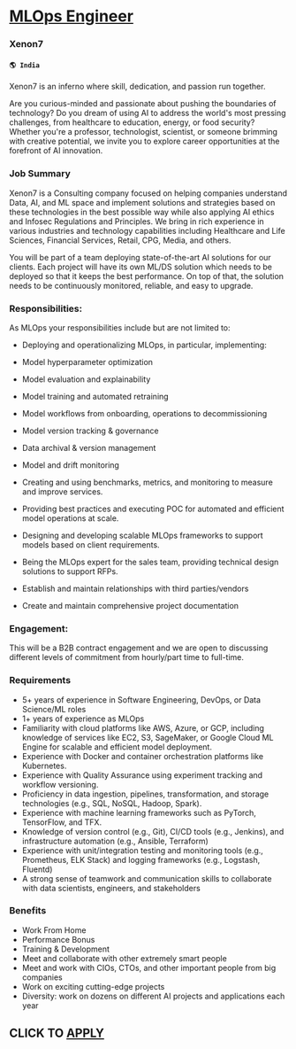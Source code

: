 # [MLOps Engineer](https://www.remotewlb.com/apply/mlops-engineer-74000)  
### Xenon7  
#### `🌎 India`  

Xenon7 is an inferno where skill, dedication, and passion run together.

Are you curious-minded and passionate about pushing the boundaries of technology? Do you dream of using AI to address the world's most pressing challenges, from healthcare to education, energy, or food security? Whether you're a professor, technologist, scientist, or someone brimming with creative potential, we invite you to explore career opportunities at the forefront of AI innovation.

### Job Summary

Xenon7 is a Consulting company focused on helping companies understand Data, AI, and ML space and implement solutions and strategies based on these technologies in the best possible way while also applying AI ethics and Infosec Regulations and Principles. We bring in rich experience in various industries and technology capabilities including Healthcare and Life Sciences, Financial Services, Retail, CPG, Media, and others.

You will be part of a team deploying state-of-the-art AI solutions for our clients. Each project will have its own ML/DS solution which needs to be deployed so that it keeps the best performance. On top of that, the solution needs to be continuously monitored, reliable, and easy to upgrade.

### Responsibilities:

As MLOps your responsibilities include but are not limited to:

  * Deploying and operationalizing MLOps, in particular, implementing:
  * Model hyperparameter optimization
  * Model evaluation and explainability
  * Model training and automated retraining
  * Model workflows from onboarding, operations to decommissioning
  * Model version tracking & governance
  * Data archival & version management
  * Model and drift monitoring
  * Creating and using benchmarks, metrics, and monitoring to measure and improve services.
  * Providing best practices and executing POC for automated and efficient model operations at scale.
  * Designing and developing scalable MLOps frameworks to support models based on client requirements.
  * Being the MLOps expert for the sales team, providing technical design solutions to support RFPs.

  * Establish and maintain relationships with third parties/vendors
  * Create and maintain comprehensive project documentation

### Engagement:

This will be a B2B contract engagement and we are open to discussing different levels of commitment from hourly/part time to full-time.

### Requirements

  * 5+ years of experience in Software Engineering, DevOps, or Data Science/ML roles
  * 1+ years of experience as MLOps
  * Familiarity with cloud platforms like AWS, Azure, or GCP, including knowledge of services like EC2, S3, SageMaker, or Google Cloud ML Engine for scalable and efficient model deployment.
  * Experience with Docker and container orchestration platforms like Kubernetes.
  * Experience with Quality Assurance using experiment tracking and workflow versioning.
  * Proficiency in data ingestion, pipelines, transformation, and storage technologies (e.g., SQL, NoSQL, Hadoop, Spark).
  * Experience with machine learning frameworks such as PyTorch, TensorFlow, and TFX.
  * Knowledge of version control (e.g., Git), CI/CD tools (e.g., Jenkins), and infrastructure automation (e.g., Ansible, Terraform)
  * Experience with unit/integration testing and monitoring tools (e.g., Prometheus, ELK Stack) and logging frameworks (e.g., Logstash, Fluentd)
  * A strong sense of teamwork and communication skills to collaborate with data scientists, engineers, and stakeholders

### Benefits

  * Work From Home
  * Performance Bonus
  * Training & Development
  * Meet and collaborate with other extremely smart people 
  * Meet and work with CIOs, CTOs, and other important people from big companies
  * Work on exciting cutting-edge projects
  * Diversity: work on dozens on different AI projects and applications each year 

  
## CLICK TO [APPLY](https://www.remotewlb.com/apply/mlops-engineer-74000)

